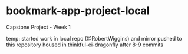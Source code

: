 # bookmark-app-project-local

Capstone Project - Week 1

temp: started work in local repo (@RobertWiggins) and mirror pushed to this repository housed in thinkful-ei-dragonfly after 8-9 commits
